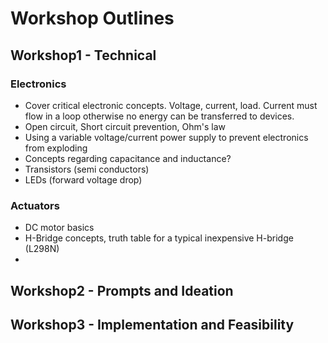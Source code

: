 # Workshop Outlines

## Workshop1 - Technical
### Electronics
- Cover critical electronic concepts. Voltage, current, load. Current must flow in a loop otherwise no energy can be transferred to devices.
- Open circuit, Short circuit prevention, Ohm's law
- Using a variable voltage/current power supply to prevent electronics from exploding
- Concepts regarding capacitance and inductance?
- Transistors (semi conductors)
- LEDs (forward voltage drop) 

### Actuators
- DC motor basics
- H-Bridge concepts, truth table for a typical inexpensive H-bridge (L298N)
- 


## Workshop2 - Prompts and Ideation

## Workshop3 - Implementation and Feasibility